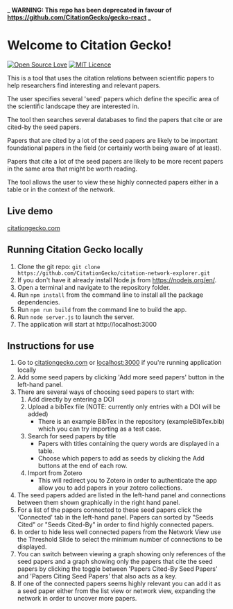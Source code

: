 **_ WARNING: This repo has been deprecated in favour of https://github.com/CitationGecko/gecko-react _**

# Welcome to Citation Gecko!

[![Open Source Love](https://badges.frapsoft.com/os/v2/open-source.svg?v=103)](https://github.com/ellerbrock/open-source-badges/)
[![MIT Licence](https://badges.frapsoft.com/os/mit/mit.svg?v=103)](https://opensource.org/licenses/mit-license.php)

This is a tool that uses the citation relations between scientific papers to help researchers find interesting and relevant papers.

The user specifies several 'seed' papers which define the specific area of the scientific landscape they are interested in.

The tool then searches several databases to find the papers that cite or are cited-by the seed papers.

Papers that are cited by a lot of the seed papers are likely to be important foundational papers in the field (or certainly worth being aware of at least).

Papers that cite a lot of the seed papers are likely to be more recent papers in the same area that might be worth reading.

The tool allows the user to view these highly connected papers either in a table or in the context of the network.

## Live demo

[citationgecko.com](http://citationgecko.com)

## Running Citation Gecko locally

1. Clone the git repo:
   `git clone https://github.com/CitationGecko/citation-network-explorer.git`
2. If you don't have it already install Node.js from https://nodejs.org/en/.
3. Open a terminal and navigate to the repository folder.
4. Run `npm install` from the command line to install all the package dependencies.
5. Run `npm run build` from the command line to build the app.
6. Run `node server.js` to launch the server.
7. The application will start at http://localhost:3000

## Instructions for use

1. Go to [citationgecko.com](http://citationgecko.com) or [localhost:3000](http://localhost:3000) if you're running application locally
2. Add some seed papers by clicking 'Add more seed papers' button in the left-hand panel.
3. There are several ways of choosing seed papers to start with:
   1. Add directly by entering a DOI
   2. Upload a bibTex file (NOTE: currently only entries with a DOI will be added)
      - There is an example BibTex in the repository (exampleBibTex.bib) which you can try importing as a test case.
   3. Search for seed papers by title
      - Papers with titles containing the query words are displayed in a table.
      - Choose which papers to add as seeds by clicking the Add buttons at the end of each row.
   4. Import from Zotero
      - This will redirect you to Zotero in order to authenticate the app allow you to add papers in your zotero collections.
4. The seed papers added are listed in the left-hand panel and connections between them shown graphically in the right hand panel.
5. For a list of the papers connected to these seed papers click the 'Connected' tab in the left-hand panel. Papers can sorted by "Seeds Cited" or "Seeds Cited-By" in order to find highly connected papers.
6. In order to hide less well connected papers from the Network View use the Threshold Slide to select the minimum number of connections to be displayed.
7. You can switch between viewing a graph showing only references of the seed papers and a graph showing only the papers that cite the seed papers by clicking the toggle between 'Papers Cited-By Seed Papers' and 'Papers Citing Seed Papers' that also acts as a key.
8. If one of the connected papers seems highly relevant you can add it as a seed paper either from the list view or network view, expanding the network in order to uncover more papers.
